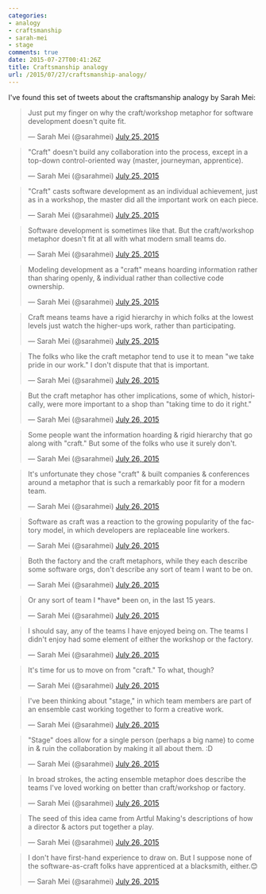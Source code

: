 ```yaml
---
categories:
- analogy
- craftsmanship
- sarah-mei
- stage
comments: true
date: 2015-07-27T00:41:26Z
title: Craftsmanship analogy
url: /2015/07/27/craftsmanship-analogy/
---
```


I've found this set of tweets about the craftsmanship analogy by Sarah Mei:

<blockquote class="twitter-tweet" lang="en"><p lang="en" dir="ltr">Just put my finger on why the craft/workshop metaphor for software development doesn&#39;t quite fit.</p>&mdash; Sarah Mei (@sarahmei) <a href="https://twitter.com/sarahmei/status/625089415812022272">July 25, 2015</a></blockquote>

<blockquote class="twitter-tweet" data-conversation="none" lang="en"><p lang="en" dir="ltr">&quot;Craft&quot; doesn&#39;t build any collaboration into the process, except in a top-down control-oriented way (master, journeyman, apprentice).</p>&mdash; Sarah Mei (@sarahmei) <a href="https://twitter.com/sarahmei/status/625089741046714368">July 25, 2015</a></blockquote>

<blockquote class="twitter-tweet" data-conversation="none" lang="en"><p lang="en" dir="ltr">&quot;Craft&quot; casts software development as an individual achievement, just as in a workshop, the master did all the important work on each piece.</p>&mdash; Sarah Mei (@sarahmei) <a href="https://twitter.com/sarahmei/status/625090561821642752">July 25, 2015</a></blockquote>

<blockquote class="twitter-tweet" data-conversation="none" lang="en"><p lang="en" dir="ltr">Software development is sometimes like that. But the craft/workshop metaphor doesn&#39;t fit at all with what modern small teams do.</p>&mdash; Sarah Mei (@sarahmei) <a href="https://twitter.com/sarahmei/status/625090750628261888">July 25, 2015</a></blockquote>

<blockquote class="twitter-tweet" data-conversation="none" lang="en"><p lang="en" dir="ltr">Modeling development as a &quot;craft&quot; means hoarding information rather than sharing openly, &amp; individual rather than collective code ownership.</p>&mdash; Sarah Mei (@sarahmei) <a href="https://twitter.com/sarahmei/status/625091765108760580">July 25, 2015</a></blockquote>

<blockquote class="twitter-tweet" data-conversation="none" lang="en"><p lang="en" dir="ltr">Craft means teams have a rigid hierarchy in which folks at the lowest levels just watch the higher-ups work, rather than participating.</p>&mdash; Sarah Mei (@sarahmei) <a href="https://twitter.com/sarahmei/status/625092312742256640">July 25, 2015</a></blockquote>

<blockquote class="twitter-tweet" data-conversation="none" lang="en"><p lang="en" dir="ltr">The folks who like the craft metaphor tend to use it to mean &quot;we take pride in our work.&quot; I don&#39;t dispute that that is important.</p>&mdash; Sarah Mei (@sarahmei) <a href="https://twitter.com/sarahmei/status/625093820011540480">July 26, 2015</a></blockquote>

<blockquote class="twitter-tweet" data-conversation="none" lang="en"><p lang="en" dir="ltr">But the craft metaphor has other implications, some of which, historically, were more important to a shop than &quot;taking time to do it right.&quot;</p>&mdash; Sarah Mei (@sarahmei) <a href="https://twitter.com/sarahmei/status/625094414801604608">July 26, 2015</a></blockquote>

<blockquote class="twitter-tweet" data-conversation="none" lang="en"><p lang="en" dir="ltr">Some people want the information hoarding &amp; rigid hierarchy that go along with &quot;craft.&quot; But some of the folks who use it surely don&#39;t.</p>&mdash; Sarah Mei (@sarahmei) <a href="https://twitter.com/sarahmei/status/625095815854305281">July 26, 2015</a></blockquote>

<blockquote class="twitter-tweet" data-conversation="none" lang="en"><p lang="en" dir="ltr">It&#39;s unfortunate they chose &quot;craft&quot; &amp; built companies &amp; conferences around a metaphor that is such a remarkably poor fit for a modern team.</p>&mdash; Sarah Mei (@sarahmei) <a href="https://twitter.com/sarahmei/status/625096569075838980">July 26, 2015</a></blockquote>

<blockquote class="twitter-tweet" data-conversation="none" lang="en"><p lang="en" dir="ltr">Software as craft was a reaction to the growing popularity of the factory model, in which developers are replaceable line workers.</p>&mdash; Sarah Mei (@sarahmei) <a href="https://twitter.com/sarahmei/status/625098649635192832">July 26, 2015</a></blockquote>

<blockquote class="twitter-tweet" data-conversation="none" lang="en"><p lang="en" dir="ltr">Both the factory and the craft metaphors, while they each describe some software orgs, don&#39;t describe any sort of team I want to be on.</p>&mdash; Sarah Mei (@sarahmei) <a href="https://twitter.com/sarahmei/status/625099626434072576">July 26, 2015</a></blockquote>

<blockquote class="twitter-tweet" data-conversation="none" lang="en"><p lang="en" dir="ltr">Or any sort of team I *have* been on, in the last 15 years.</p>&mdash; Sarah Mei (@sarahmei) <a href="https://twitter.com/sarahmei/status/625099810656247808">July 26, 2015</a></blockquote>

<blockquote class="twitter-tweet" data-conversation="none" lang="en"><p lang="en" dir="ltr">I should say, any of the teams I have enjoyed being on. The teams I didn&#39;t enjoy had some element of either the workshop or the factory.</p>&mdash; Sarah Mei (@sarahmei) <a href="https://twitter.com/sarahmei/status/625101011997163520">July 26, 2015</a></blockquote>

<blockquote class="twitter-tweet" data-conversation="none" lang="en"><p lang="en" dir="ltr">It&#39;s time for us to move on from &quot;craft.&quot; To what, though?</p>&mdash; Sarah Mei (@sarahmei) <a href="https://twitter.com/sarahmei/status/625101911276978176">July 26, 2015</a></blockquote>

<blockquote class="twitter-tweet" data-conversation="none" lang="en"><p lang="en" dir="ltr">I&#39;ve been thinking about &quot;stage,&quot; in which team members are part of an ensemble cast working together to form a creative work.</p>&mdash; Sarah Mei (@sarahmei) <a href="https://twitter.com/sarahmei/status/625102202982436864">July 26, 2015</a></blockquote>

<blockquote class="twitter-tweet" data-conversation="none" lang="en"><p lang="en" dir="ltr">&quot;Stage&quot; does allow for a single person (perhaps a big name) to come in &amp; ruin the collaboration by making it all about them. :D</p>&mdash; Sarah Mei (@sarahmei) <a href="https://twitter.com/sarahmei/status/625103117151944705">July 26, 2015</a></blockquote>

<blockquote class="twitter-tweet" data-conversation="none" lang="en"><p lang="en" dir="ltr">In broad strokes, the acting ensemble metaphor does describe the teams I&#39;ve loved working on better than craft/workshop or factory.</p>&mdash; Sarah Mei (@sarahmei) <a href="https://twitter.com/sarahmei/status/625104587842719744">July 26, 2015</a></blockquote>

<blockquote class="twitter-tweet" data-conversation="none" lang="en"><p lang="en" dir="ltr">The seed of this idea came from Artful Making&#39;s descriptions of how a director &amp; actors put together a play.</p>&mdash; Sarah Mei (@sarahmei) <a href="https://twitter.com/sarahmei/status/625107441311576064">July 26, 2015</a></blockquote>

<blockquote class="twitter-tweet" data-conversation="none" lang="en"><p lang="en" dir="ltr">I don&#39;t have first-hand experience to draw on. But I suppose none of the software-as-craft folks have apprenticed at a blacksmith, either.😊</p>&mdash; Sarah Mei (@sarahmei) <a href="https://twitter.com/sarahmei/status/625107793230458880">July 26, 2015</a></blockquote>

